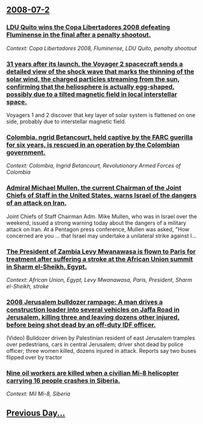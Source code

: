 ## [2008-07-2](/news/2008/07/2/index.md)

### [ LDU Quito wins the Copa Libertadores 2008 defeating Fluminense in the final after a penalty shootout. ](/news/2008/07/2/ldu-quito-wins-the-copa-libertadores-2008-defeating-fluminense-in-the-final-after-a-penalty-shootout.md)
_Context: Copa Libertadores 2008, Fluminense, LDU Quito, penalty shootout_

### [ 31 years after its launch, the Voyager 2 spacecraft sends a detailed view of the shock wave that marks the thinning of the solar wind, the charged particles streaming from the sun, confirming that the heliosphere is actually egg-shaped, possibly due to a tilted magnetic field in local interstellar space. ](/news/2008/07/2/31-years-after-its-launch-the-voyager-2-spacecraft-sends-a-detailed-view-of-the-shock-wave-that-marks-the-thinning-of-the-solar-wind-the.md)
Voyagers 1 and 2 discover that key layer of solar system is flattened on one side, probably due to interstellar magnetic field.

### [ Colombia. ngrid Betancourt, held captive by the FARC guerilla for six years, is rescued in an operation by the Colombian government. ](/news/2008/07/2/colombia-ingrid-betancourt-held-captive-by-the-farc-guerilla-for-six-years-is-rescued-in-an-operation-by-the-colombian-government.md)
_Context: Colombia, Ingrid Betancourt, Revolutionary Armed Forces of Colombia_

### [ Admiral Michael Mullen, the current Chairman of the Joint Chiefs of Staff in the United States, warns Israel of the dangers of an attack on Iran. ](/news/2008/07/2/admiral-michael-mullen-the-current-chairman-of-the-joint-chiefs-of-staff-in-the-united-states-warns-israel-of-the-dangers-of-an-attack-on.md)
Joint Chiefs of Staff Chairman Adm. Mike Mullen, who was in Israel over the weekend, issued a strong warning today about the dangers of a military attack on Iran. At a Pentagon press conference, Mullen was asked, &quot;How concerned are you ... that Israel may undertake a unilateral strike against I...

### [ The President of Zambia Levy Mwanawasa is flown to Paris for treatment after suffering a stroke at the African Union summit in Sharm el-Sheikh, Egypt. ](/news/2008/07/2/the-president-of-zambia-levy-mwanawasa-is-flown-to-paris-for-treatment-after-suffering-a-stroke-at-the-african-union-summit-in-sharm-el-she.md)
_Context: African Union, Egypt, Levy Mwanawasa, Paris, President, Sharm el-Sheikh, stroke_

### [ 2008 Jerusalem bulldozer rampage: A man drives a construction loader into several vehicles on Jaffa Road in Jerusalem, killing three and leaving dozens other injured, before being shot dead by an off-duty IDF officer. ](/news/2008/07/2/2008-jerusalem-bulldozer-rampage-a-man-drives-a-construction-loader-into-several-vehicles-on-jaffa-road-in-jerusalem-killing-three-and-le.md)
(Video) Bulldozer driven by Palestinian resident of east Jerusalem tramples over pedestrians, cars in central Jerusalem; driver shot dead by police officer; three women killed, dozens injured in attack. Reports say two buses flipped over by tractor 

### [ Nine oil workers are killed when a civilian Mi-8 helicopter carrying 16 people crashes in Siberia. ](/news/2008/07/2/nine-oil-workers-are-killed-when-a-civilian-mi-8-helicopter-carrying-16-people-crashes-in-siberia.md)
_Context: Mil Mi-8, Siberia_

## [Previous Day...](/news/2008/07/1/index.md)

